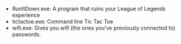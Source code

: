 - RunItDown.exe: A program that ruins your League of Legends experience
- tictactoe.exe: Command line Tic Tac Toe
- wifi.exe: Gives you wifi (the ones you've previously connected to) passwords.
